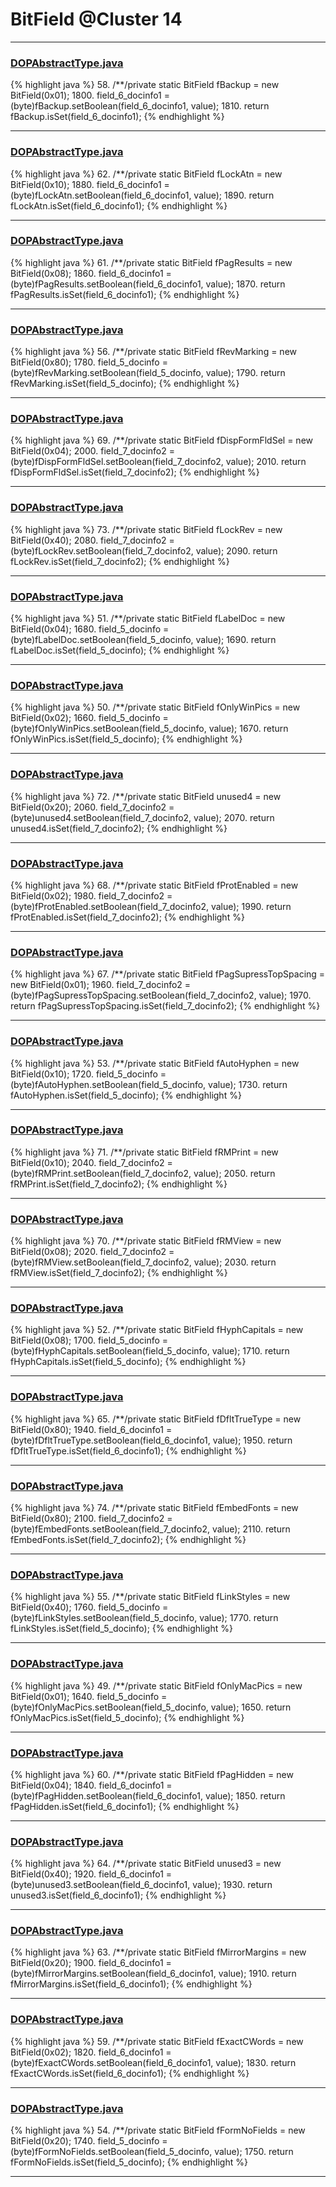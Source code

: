 # BitField @Cluster 14

***

### [DOPAbstractType.java](https://searchcode.com/codesearch/view/88635700/)
{% highlight java %}
58. /**/private static BitField fBackup = new BitField(0x01);
1800.     field_6_docinfo1 = (byte)fBackup.setBoolean(field_6_docinfo1, value);
1810.     return fBackup.isSet(field_6_docinfo1);
{% endhighlight %}

***

### [DOPAbstractType.java](https://searchcode.com/codesearch/view/88635700/)
{% highlight java %}
62. /**/private static BitField fLockAtn = new BitField(0x10);
1880.     field_6_docinfo1 = (byte)fLockAtn.setBoolean(field_6_docinfo1, value);
1890.     return fLockAtn.isSet(field_6_docinfo1);
{% endhighlight %}

***

### [DOPAbstractType.java](https://searchcode.com/codesearch/view/88635700/)
{% highlight java %}
61. /**/private static BitField fPagResults = new BitField(0x08);
1860.     field_6_docinfo1 = (byte)fPagResults.setBoolean(field_6_docinfo1, value);
1870.     return fPagResults.isSet(field_6_docinfo1);
{% endhighlight %}

***

### [DOPAbstractType.java](https://searchcode.com/codesearch/view/88635700/)
{% highlight java %}
56. /**/private static BitField fRevMarking = new BitField(0x80);
1780.     field_5_docinfo = (byte)fRevMarking.setBoolean(field_5_docinfo, value);
1790.     return fRevMarking.isSet(field_5_docinfo);
{% endhighlight %}

***

### [DOPAbstractType.java](https://searchcode.com/codesearch/view/88635700/)
{% highlight java %}
69. /**/private static BitField fDispFormFldSel = new BitField(0x04);
2000.     field_7_docinfo2 = (byte)fDispFormFldSel.setBoolean(field_7_docinfo2, value);
2010.     return fDispFormFldSel.isSet(field_7_docinfo2);
{% endhighlight %}

***

### [DOPAbstractType.java](https://searchcode.com/codesearch/view/88635700/)
{% highlight java %}
73. /**/private static BitField fLockRev = new BitField(0x40);
2080.     field_7_docinfo2 = (byte)fLockRev.setBoolean(field_7_docinfo2, value);
2090.     return fLockRev.isSet(field_7_docinfo2);
{% endhighlight %}

***

### [DOPAbstractType.java](https://searchcode.com/codesearch/view/88635700/)
{% highlight java %}
51. /**/private static BitField fLabelDoc = new BitField(0x04);
1680.     field_5_docinfo = (byte)fLabelDoc.setBoolean(field_5_docinfo, value);
1690.     return fLabelDoc.isSet(field_5_docinfo);
{% endhighlight %}

***

### [DOPAbstractType.java](https://searchcode.com/codesearch/view/88635700/)
{% highlight java %}
50. /**/private static BitField fOnlyWinPics = new BitField(0x02);
1660.     field_5_docinfo = (byte)fOnlyWinPics.setBoolean(field_5_docinfo, value);
1670.     return fOnlyWinPics.isSet(field_5_docinfo);
{% endhighlight %}

***

### [DOPAbstractType.java](https://searchcode.com/codesearch/view/88635700/)
{% highlight java %}
72. /**/private static BitField unused4 = new BitField(0x20);
2060.     field_7_docinfo2 = (byte)unused4.setBoolean(field_7_docinfo2, value);
2070.     return unused4.isSet(field_7_docinfo2);
{% endhighlight %}

***

### [DOPAbstractType.java](https://searchcode.com/codesearch/view/88635700/)
{% highlight java %}
68. /**/private static BitField fProtEnabled = new BitField(0x02);
1980.     field_7_docinfo2 = (byte)fProtEnabled.setBoolean(field_7_docinfo2, value);
1990.     return fProtEnabled.isSet(field_7_docinfo2);
{% endhighlight %}

***

### [DOPAbstractType.java](https://searchcode.com/codesearch/view/88635700/)
{% highlight java %}
67. /**/private static BitField fPagSupressTopSpacing = new BitField(0x01);
1960.     field_7_docinfo2 = (byte)fPagSupressTopSpacing.setBoolean(field_7_docinfo2, value);
1970.     return fPagSupressTopSpacing.isSet(field_7_docinfo2);
{% endhighlight %}

***

### [DOPAbstractType.java](https://searchcode.com/codesearch/view/88635700/)
{% highlight java %}
53. /**/private static BitField fAutoHyphen = new BitField(0x10);
1720.     field_5_docinfo = (byte)fAutoHyphen.setBoolean(field_5_docinfo, value);
1730.     return fAutoHyphen.isSet(field_5_docinfo);
{% endhighlight %}

***

### [DOPAbstractType.java](https://searchcode.com/codesearch/view/88635700/)
{% highlight java %}
71. /**/private static BitField fRMPrint = new BitField(0x10);
2040.     field_7_docinfo2 = (byte)fRMPrint.setBoolean(field_7_docinfo2, value);
2050.     return fRMPrint.isSet(field_7_docinfo2);
{% endhighlight %}

***

### [DOPAbstractType.java](https://searchcode.com/codesearch/view/88635700/)
{% highlight java %}
70. /**/private static BitField fRMView = new BitField(0x08);
2020.     field_7_docinfo2 = (byte)fRMView.setBoolean(field_7_docinfo2, value);
2030.     return fRMView.isSet(field_7_docinfo2);
{% endhighlight %}

***

### [DOPAbstractType.java](https://searchcode.com/codesearch/view/88635700/)
{% highlight java %}
52. /**/private static BitField fHyphCapitals = new BitField(0x08);
1700.     field_5_docinfo = (byte)fHyphCapitals.setBoolean(field_5_docinfo, value);
1710.     return fHyphCapitals.isSet(field_5_docinfo);
{% endhighlight %}

***

### [DOPAbstractType.java](https://searchcode.com/codesearch/view/88635700/)
{% highlight java %}
65. /**/private static BitField fDfltTrueType = new BitField(0x80);
1940.     field_6_docinfo1 = (byte)fDfltTrueType.setBoolean(field_6_docinfo1, value);
1950.     return fDfltTrueType.isSet(field_6_docinfo1);
{% endhighlight %}

***

### [DOPAbstractType.java](https://searchcode.com/codesearch/view/88635700/)
{% highlight java %}
74. /**/private static BitField fEmbedFonts = new BitField(0x80);
2100.     field_7_docinfo2 = (byte)fEmbedFonts.setBoolean(field_7_docinfo2, value);
2110.     return fEmbedFonts.isSet(field_7_docinfo2);
{% endhighlight %}

***

### [DOPAbstractType.java](https://searchcode.com/codesearch/view/88635700/)
{% highlight java %}
55. /**/private static BitField fLinkStyles = new BitField(0x40);
1760.     field_5_docinfo = (byte)fLinkStyles.setBoolean(field_5_docinfo, value);
1770.     return fLinkStyles.isSet(field_5_docinfo);
{% endhighlight %}

***

### [DOPAbstractType.java](https://searchcode.com/codesearch/view/88635700/)
{% highlight java %}
49. /**/private static BitField fOnlyMacPics = new BitField(0x01);
1640.     field_5_docinfo = (byte)fOnlyMacPics.setBoolean(field_5_docinfo, value);
1650.     return fOnlyMacPics.isSet(field_5_docinfo);
{% endhighlight %}

***

### [DOPAbstractType.java](https://searchcode.com/codesearch/view/88635700/)
{% highlight java %}
60. /**/private static BitField fPagHidden = new BitField(0x04);
1840.     field_6_docinfo1 = (byte)fPagHidden.setBoolean(field_6_docinfo1, value);
1850.     return fPagHidden.isSet(field_6_docinfo1);
{% endhighlight %}

***

### [DOPAbstractType.java](https://searchcode.com/codesearch/view/88635700/)
{% highlight java %}
64. /**/private static BitField unused3 = new BitField(0x40);
1920.     field_6_docinfo1 = (byte)unused3.setBoolean(field_6_docinfo1, value);
1930.     return unused3.isSet(field_6_docinfo1);
{% endhighlight %}

***

### [DOPAbstractType.java](https://searchcode.com/codesearch/view/88635700/)
{% highlight java %}
63. /**/private static BitField fMirrorMargins = new BitField(0x20);
1900.     field_6_docinfo1 = (byte)fMirrorMargins.setBoolean(field_6_docinfo1, value);
1910.     return fMirrorMargins.isSet(field_6_docinfo1);
{% endhighlight %}

***

### [DOPAbstractType.java](https://searchcode.com/codesearch/view/88635700/)
{% highlight java %}
59. /**/private static BitField fExactCWords = new BitField(0x02);
1820.     field_6_docinfo1 = (byte)fExactCWords.setBoolean(field_6_docinfo1, value);
1830.     return fExactCWords.isSet(field_6_docinfo1);
{% endhighlight %}

***

### [DOPAbstractType.java](https://searchcode.com/codesearch/view/88635700/)
{% highlight java %}
54. /**/private static BitField fFormNoFields = new BitField(0x20);
1740.     field_5_docinfo = (byte)fFormNoFields.setBoolean(field_5_docinfo, value);
1750.     return fFormNoFields.isSet(field_5_docinfo);
{% endhighlight %}

***

